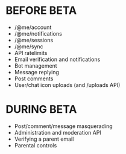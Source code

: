 # BEFORE BETA
- /@me/account
- /@me/notifications
- /@me/sessions
- /@me/sync
- API ratelimits
- Email verification and notifications
- Bot management
- Message replying
- Post comments
- User/chat icon uploads (and /uploads API)

# DURING BETA
- Post/comment/message masquerading
- Administration and moderation API
- Verifying a parent email
- Parental controls
